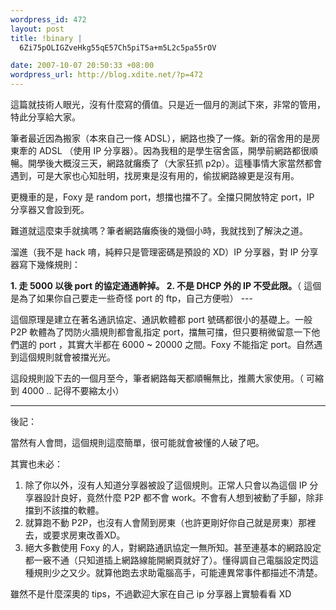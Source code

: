 ```yaml
--- 
wordpress_id: 472
layout: post
title: !binary |
  6Zi75pOLIGZveHkg55qE57Ch5piT5a+m5L2c5pa55rOV

date: 2007-10-07 20:50:33 +08:00
wordpress_url: http://blog.xdite.net/?p=472
---
```

這篇就技術人眼光，沒有什麼寫的價值。只是近一個月的測試下來，非常的管用，特此分享給大家。

筆者最近因為搬家（本來自己一條 ADSL），網路也換了一條。新的宿舍用的是房東牽的 ADSL （使用 IP 分享器）。因為我租的是學生宿舍區，開學前網路都很順暢。開學後大概沒三天，網路就癱瘓了（大家狂抓 p2p）。這種事情大家當然都會遇到，可是大家也心知肚明，找房東是沒有用的，偷拔網路線更是沒有用。

更機車的是，Foxy 是 random port，想擋也擋不了。全擋只開放特定 port，IP 分享器又會設到死。

難道就這麼束手就擒嗎？筆者網路癱瘓後的幾個小時，我就找到了解決之道。

溜進（我不是 hack 唷，純粹只是管理密碼是預設的 XD）IP 分享器，對 IP 分享器寫下幾條規則：

<strong>
1. 走 5000 以後 port 的協定通通幹掉。
2. 不是 DHCP 外的 IP 不受此限。</strong>（ 這個是為了如果你自己要走一些奇怪 port 的 ftp，自己方便啦）
---

這個原理是建立在著名通訊協定、通訊軟體都 port 號碼都很小的基礎上。一般 P2P 軟體為了閃防火牆規則都會亂指定 port，擋無可擋，但只要稍微留意一下他們選的 port ，其實大半都在 6000 ~ 20000 之間。Foxy 不能指定 port。自然遇到這個規則就會被擋光光。

這段規則設下去的一個月至今，筆者網路每天都順暢無比，推薦大家使用。（ 可縮到 4000 .. 記得不要縮太小）

-------
後記：

當然有人會問，這個規則這麼簡單，很可能就會被懂的人破了吧。

其實也未必：

1. 除了你以外，沒有人知道分享器被設了這個規則。正常人只會以為這個 IP 分享器設計良好，竟然什麼 P2P 都不會 work。不會有人想到被動了手腳，除非擋到不該擋的軟體。
2. 就算跑不動 P2P，也沒有人會鬧到房東（也許更剛好你自己就是房東）那裡去，或要求房東改善XD。
3. 絕大多數使用 Foxy 的人，對網路通訊協定一無所知。甚至連基本的網路設定都一竅不通（只知道插上網路線能開網頁就好了）。懂得調自己電腦設定閃這種規則少之又少。就算他跑去求助電腦高手，可能連異常事件都描述不清楚。

雖然不是什麼深奧的 tips，不過歡迎大家在自己 ip 分享器上實驗看看 XD
